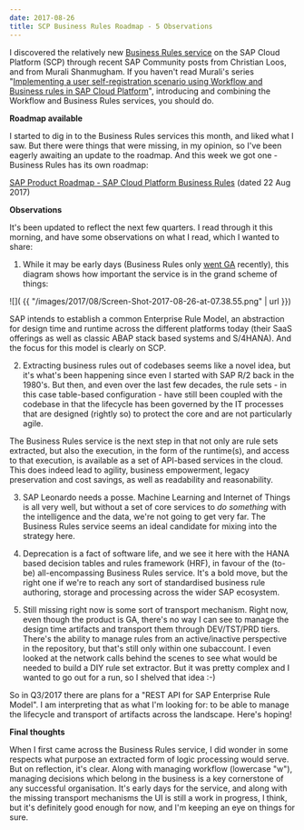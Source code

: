 ```yaml
---
date: 2017-08-26
title: SCP Business Rules Roadmap - 5 Observations
---
```


I discovered the relatively new [Business Rules service](https://cloudplatform.sap.com/capabilities/integration/business-rules.html) on the SAP Cloud Platform (SCP) through recent SAP Community posts from Christian Loos, and from Murali Shanmugham. If you haven't read Murali's series "[Implementing a user self-registration scenario using Workflow and Business rules in SAP Cloud Platform](https://blogs.sap.com/2017/07/31/implementing-a-user-self-registration-scenario-using-workflow-and-business-rules-in-sap-cloud-platform-part-1/)", introducing and combining the Workflow and Business Rules services, you should do. 

**Roadmap available**

I started to dig in to the Business Rules services this month, and liked what I saw. But there were things that were missing, in my opinion, so I've been eagerly awaiting an update to the roadmap. And this week we got one - Business Rules has its own roadmap:

[SAP Product Roadmap - SAP Cloud Platform Business Rules](https://www.sap.com/documents/2017/08/2a8094b1-ce7c-0010-82c7-eda71af511fa.html) (dated 22 Aug 2017)

**Observations**

It's been updated to reflect the next few quarters. I read through it this morning, and have some observations on what I read, which I wanted to share:

1) While it may be early days (Business Rules only [went GA](/tweets/qmacro/status/895623419403939840/) recently), this diagram shows how important the service is in the grand scheme of things:

![]( {{ "/images/2017/08/Screen-Shot-2017-08-26-at-07.38.55.png" | url }})

SAP intends to establish a common Enterprise Rule Model, an abstraction for design time and runtime across the different platforms today (their SaaS offerings as well as classic ABAP stack based systems and S/4HANA). And the focus for this model is clearly on SCP.

2) Extracting business rules out of codebases seems like a novel idea, but it's what's been happening since even I started with SAP R/2 back in the 1980's. But then, and even over the last few decades, the rule sets - in this case table-based configuration - have still been coupled with the codebase in that the lifecycle has been governed by the IT processes that are designed (rightly so) to protect the core and are not particularly agile.

The Business Rules service is the next step in that not only are rule sets extracted, but also the execution, in the form of the runtime(s), and access to that execution, is available as a set of API-based services in the cloud. This does indeed lead to agility, business empowerment, legacy preservation and cost savings, as well as readability and reasonability.

3) SAP Leonardo needs a posse. Machine Learning and Internet of Things is all very well, but without a set of core services to *do something* with the intelligence and the data, we're not going to get very far. The Business Rules service seems an ideal candidate for mixing into the strategy here.

4) Deprecation is a fact of software life, and we see it here with the HANA based decision tables and rules framework (HRF), in favour of the (to-be) all-encompassing Business Rules service. It's a bold move, but the right one if we're to reach any sort of standardised business rule authoring, storage and processing across the wider SAP ecosystem. 

5) Still missing right now is some sort of transport mechanism. Right now, even though the product is GA, there's no way I can see to manage the design time artifacts and transport them through DEV/TST/PRD tiers. There's the ability to manage rules from an active/inactive perspective in the repository, but that's still only within one subaccount. I even looked at the network calls behind the scenes to see what would be needed to build a DIY rule set extractor. But it was pretty complex and I wanted to go out for a run, so I shelved that idea :-) 

So in Q3/2017 there are plans for a "REST API for SAP Enterprise Rule Model". I am interpreting that as what I'm looking for: to be able to manage the lifecycle and transport of artifacts across the landscape. Here's hoping! 

**Final thoughts**

When I first came across the Business Rules service, I did wonder in some respects what purpose an extracted form of logic processing would serve. But on reflection, it's clear. Along with managing workflow (lowercase "w"), managing decisions which belong in the business is a key cornerstone of any successful organisation. It's early days for the service, and along with the missing transport mechanisms the UI is still a work in progress, I think, but it's definitely good enough for now, and I'm keeping an eye on things for sure.
